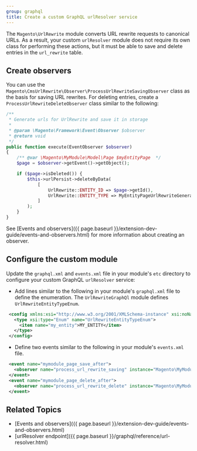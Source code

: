 ```yaml
---
group: graphql
title: Create a custom GraphQL urlResolver service
---
```



The `Magento\UrlRewrite` module converts URL rewrite requests to canonical URLs. As a result, your custom `urlResolver` module does not require its own class for performing these actions, but it must be able to save and delete entries in the `url_rewrite` table.

## Create observers

You can use the `Magento\CmsUrlRewrite\Observer\ProcessUrlRewriteSavingObserver` class as the basis for saving URL rewrites. For deleting entries, create a `ProcessUrlRewriteDeleteObserver` class similar to the following:

```php
/**
 * Generate urls for UrlRewrite and save it in storage
 *
 * @param \Magento\Framework\Event\Observer $observer
 * @return void
 */
public function execute(EventObserver $observer)
{
    /** @var \Magento\MyModule\Model\Page $myEntityPage  */
    $page = $observer->getEvent()->getObject();

    if ($page->isDeleted()) {
        $this->urlPersist->deleteByData(
            [
                UrlRewrite::ENTITY_ID => $page->getId(),
                UrlRewrite::ENTITY_TYPE => MyEntityPageUrlRewriteGenerator::ENTITY_TYPE,
            ]
        );
    }
}
```
See [Events and observers]({{ page.baseurl }}/extension-dev-guide/events-and-observers.html) for more information about creating an observer.

## Configure the custom module

Update the `graphql.xml` and `events.xml` file in your module's `etc` directory to configure your custom GraphQL `urlResolver` service:

* Add lines similar to the following in your module's `graphql.xml` file to define the enumeration. The `UrlRewriteGraphQl` module defines `UrlRewriteEntityTypeEnum`.

 ```xml
  <config xmlns:xsi="http://www.w3.org/2001/XMLSchema-instance" xsi:noNamespaceSchemaLocation="urn:magento:module:Magento_GraphQl:etc/graphql.xsd">
    <type xsi:type="Enum" name="UrlRewriteEntityTypeEnum">
      <item name="my_entity">MY_ENTITY</item>
    </type>
  </config>
 ```

* Define two events similar to the following in your module's `events.xml` file.

 ```xml
  <event name="mymodule_page_save_after">
    <observer name="process_url_rewrite_saving" instance="Magento\MyModuleRewrite\Observer\ProcessUrlRewriteSavingObserver" />
  </event>
  <event name="mymodule_page_delete_after">
    <observer name="process_url_rewrite_delete" instance="Magento\MyModuleRewrite\Observer\ProcessUrlRewriteDeleteObserver" />
  </event>
 ```

## Related Topics

* [Events and observers]({{ page.baseurl }}/extension-dev-guide/events-and-observers.html)
* [urlResolver endpoint]({{ page.baseurl }}/graphql/reference/url-resolver.html)
